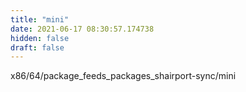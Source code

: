 ```yaml
---
title: "mini"
date: 2021-06-17 08:30:57.174738
hidden: false
draft: false
---
```


x86/64/package_feeds_packages_shairport-sync/mini

